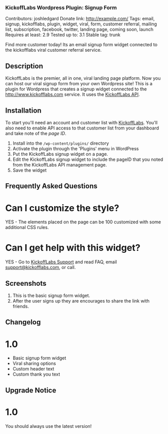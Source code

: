 ### KickoffLabs Wordpress Plugin: Signup Form ###
Contributors: joshledgard
Donate link: http://example.com/
Tags: email, signup, kickofflabs, plugin, widget, viral, form, customer referral, mailing list, subscription, facebook, twitter, landing page, coming soon, launch
Requires at least: 2.9
Tested up to: 3.1
Stable tag: trunk

Find more customer today! Its an email signup form widget connected to the kickofflabs viral customer referral service.

## Description ##

KickoffLabs is the premier, all in one, viral landing page platform. Now you can host our viral signup form from your own Wordpress site! This is a plugin for Wordpress that creates a signup widget connected to the http://www.kickofflabs.com service.  It uses the [KickoffLabs API](http://api.kickofflabs.com).

## Installation ##

To start you'll need an account and customer list with [KickoffLabs](http://www.kickofflabs.com).  You'll also need to enable API access to that customer list from your dashboard and take note of the *page ID*. 

1. Install into the `/wp-content/plugins/` directory
1. Activate the plugin through the 'Plugins' menu in WordPress
1. Put the KickoffLabs signup widget on a page. 
1. Edit the KickoffLabs signup widget to include the pageID that you noted from the KickoffLabs API management page. 
1. Save the widget

## Frequently Asked Questions ##

# Can I customize the style? #

YES - The elements placed on the page can be 100 customized with some additional CSS rules. 

# Can I get help with this widget? #

YES - Go to [KickoffLabs Support](http://www.kickofflabs.com/support) and read FAQ, email support@kickofflabs.com, or call. 


## Screenshots ##

1. This is the basic signup form widget. 
2. After the user signs up they are encourages to share the link with friends. 

## Changelog ##

# 1.0 #
* Basic signup form widget
* Viral sharing options
* Custom header text
* Custom thank you text

## Upgrade Notice ##

# 1.0 #
You should always use the latest version!

